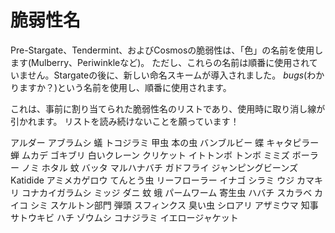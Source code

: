 # 脆弱性名

Pre-Stargate、Tendermint、およびCosmosの脆弱性は、「色」の名前を使用します(Mulberry、Periwinkleなど)。
ただし、これらの名前は順番に使用されていません。Stargateの後に、新しい命名スキームが導入されました。
_bugs_(わかりますか？)という名前を使用し、順番に使用されます。

これは、事前に割り当てられた脆弱性名のリストであり、使用時に取り消し線が引かれます。
リストを読み続けないことを願っています！

アルダー
アブラムシ
蟻
トコジラミ
甲虫
本の虫
バンブルビー
蝶
キャタピラー
蝉
ムカデ
ゴキブリ
白いクレーン
クリケット
イトトンボ
トンボ
ミミズ
ボーラー
ノミ
ホタル
蚊
バッタ
マルハナバチ
ガドフライ
ジャンピングビーンズ
Katidide
アミメカゲロウ
てんとう虫
リーフローラー
イナゴ
シラミ
ウジ
カマキリ
コナカイガラムシ
ミッジ
ダニ
蚊
蛾
パームワーム
寄生虫
ハバチ
スカラベ
カイコ
シミ
スケルトン部門
弾頭
スフィンクス
臭い虫
シロアリ
アザミウマ
知事
サトウキビ
ハチ
ゾウムシ
コナジラミ
イエロージャケット
